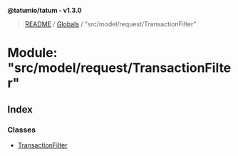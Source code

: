 **@tatumio/tatum - v1.3.0**

> [README](../README.md) / [Globals](../globals.md) / "src/model/request/TransactionFilter"

# Module: "src/model/request/TransactionFilter"

## Index

### Classes

* [TransactionFilter](../classes/_src_model_request_transactionfilter_.transactionfilter.md)
